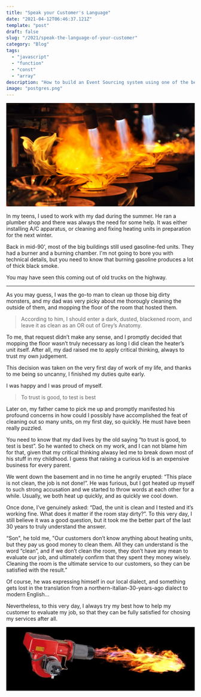 ```yaml
---
title: "Speak your Customer's Language"
date: "2021-04-12T06:46:37.121Z"
template: "post"
draft: false
slug: "/2021/speak-the-language-of-your-customer"
category: "Blog"
tags:
  - "javascript"
  - "function"
  - "const"
  - "array"
description: "How to build an Event Sourcing system using one of the best data-store tools available to humankind: Postgres!"
image: "postgres.png"
---
```


![gasoline-burner](./media/gasoline-burner.png)

In my teens, I used to work with my dad during the summer. He ran a plumber shop and there was always the need for some help. It was either installing A/C apparatus, or cleaning and fixing heating units in preparation for the next winter.

Back in mid-90', most of the big buildings still used gasoline-fed units. They had a burner and a burning chamber. I'm not going to bore you with technical details, but you need to know that burning gasoline produces a lot of thick black smoke. 

You may have seen this coming out of old trucks on the highway.

***

As you may guess, I was the go-to man to clean up those big dirty monsters, and my dad was very picky about me thorougly cleaning the outside of them, and mopping the floor of the room that hosted them. 

> According to him, I should enter a dark, dusted, blackened room, and leave it as clean as an OR out of Grey’s Anatomy.

To me, that request didn’t make any sense, and I promptly decided that mopping the floor wasn’t truly necessary as long I did clean the heater’s unit itself. After all, my dad raised me to apply critical thinking, always to trust my own judgement.

This decision was taken on the very first day of work of my life, and thanks to me being so uncanny, I finished my duties quite early. 

I was happy and I was proud of myself. 

> To trust is good, to test is best

Later on, my father came to pick me up and promptly manifested his profound concerns in how could I possibly have accomplished the feat of cleaning out so many units, on my first day, so quickly. He must have been really puzzled. 

You need to know that my dad lives by the old saying “to trust is good, to test is best”. So he wanted to check on my work, and I can not blame him for that, given that my critical thinking alwasy led me to break down most of his stuff in my childhood. I guess that raising a curious kid is an expensive business for every parent.

We went down the basement and in no time he angrily erupted: “This place is not clean, the job is not done!”. He was furious, but I got heated up myself to such strong accusation and we started to throw words at each other for a while. Usually, we both heat up quickly, and as quickly we cool down. 

Once done, I’ve genuinely asked: “Dad, the unit is clean and I tested and it’s working fine. What does it matter if the room stay dirty?”. To this very day, I still believe it was a good question, but it took me the better part of the last 30 years to truly understand the answer.

“Son", he told me, "Our customers don’t know anything about heating units, but they pay us good money to clean them. All they can understand is the word “clean”, and if we don’t clean the room, they don’t have any mean to evaluate our job, and ultimately confirm that they spent they money wisely. Cleaning the room is the ultimate service to our customers, so they can be satisfied with the result.”

Of course, he was expressing himself in our local dialect, and something gets lost in the translation from a northern-italian-30-years-ago dialect to modern English... 

Nevertheless, to this very day, I always try my best how to help my customer to evaluate my job, so that they can be fully satisfied for chosing my services after all.

![gasoline-burner](./media/burner.png)